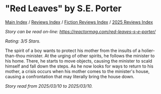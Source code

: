 # "Red Leaves" by S.E. Porter

[Main Index](../../../README.md) / [Reviews Index](../../README.md) / [Fiction Reviews Index](../README.md) / [2025 Reviews Index](README.md)

*Story can be read on-line: <https://reactormag.com/red-leaves-s-e-porter/>*

*Rating: 3/5 Stars.*

The spirit of a boy wants to protect his mother from the insults of a holier-than-thou minister. At the urging of other spirits, he follows the minister to his home. There, he starts to move objects, causing the minister to scald himself and fall down the steps. As he now looks for ways to return to his mother, a crisis occurs when his mother comes to the minister's house, causing a confrontation that may literally bring the house down.

*Story read from 2025/03/10 to 2025/03/10.*
